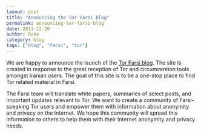 ```yaml
---
layout: post
title: "Announcing the Tor Farsi blog"
permalink: announcing-tor-farsi-blog
date: 2011-12-20
author: Runa
category: blog
tags: ["blog", "farsi", "tor"]
---
```


We are happy to announce the launch of the [Tor Farsi blog](https://fa-blog.torproject.org/). The site is created in response to the great reception of Tor and circumvention tools amongst Iranian users. The goal of this site is to be a one-stop place to find Tor related material in Farsi.

The Farsi team will translate white papers, summaries of select posts, and important updates relevant to Tor. We want to create a community of Farsi-speaking Tor users and empower them with information about anonymity and privacy on the Internet. We hope this community will spread this information to others to help them with their Internet anonymity and privacy needs.

